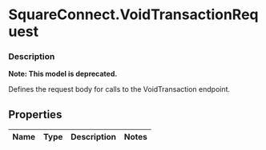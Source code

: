 # SquareConnect.VoidTransactionRequest

### Description
**Note: This model is deprecated.**

Defines the request body for calls to the VoidTransaction endpoint.

## Properties
Name | Type | Description | Notes
------------ | ------------- | ------------- | -------------


